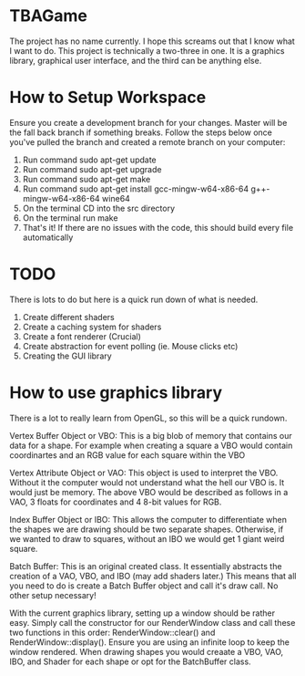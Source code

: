 # TBAGame
<p>The project has no name currently. I hope this screams out that I know what I want to do. This project is technically a two-three in one. It is a graphics library, graphical user interface, and the third can be anything else.</p>
<h1>How to Setup Workspace</h1>
<p>Ensure you create a development branch for your changes. Master will be the fall back branch if something breaks. Follow the steps below once you've pulled the branch and created a remote branch on your computer: </p>
<ol>
  <li>Run command sudo apt-get update</li>
  <li>Run command sudo apt-get upgrade</li>
  <li>Run command sudo apt-get make</li>
  <li>Run command sudo apt-get install gcc-mingw-w64-x86-64 g++-mingw-w64-x86-64 wine64 </li>
  <li>On the terminal CD into the src directory</li>
  <li>On the terminal run make</li>
  <li>That's it! If there are no issues with the code, this should build every file automatically</li>
</ol>
<h1>TODO</h1>
<p>There is lots to do but here is a quick run down of what is needed.</p>
<ol>
  <li>Create different shaders</li>
  <li>Create a caching system for shaders</li>
  <li>Create a font renderer (Crucial)</li>
  <li>Create abstraction for event polling (ie. Mouse clicks etc)</li>
  <li>Creating the GUI library</li>
</ol>
<h1>How to use graphics library</h1>
<p>There is a lot to really learn from OpenGL, so this will be a quick rundown.</p>
<p>Vertex Buffer Object or VBO: This is a big blob of memory that contains our data for a shape. For example when creating a square a VBO would contain <x,y,z> coordinartes and an RGB value for each square within the VBO</p>
<p>Vertex Attribute Object or VAO: This object is used to interpret the VBO. Without it the computer would not understand what the hell our VBO is. It would just be memory. The above VBO would be described as follows in a VAO, 3 floats for <x,y,z> coordinates and 4 8-bit values for RGB.</p>
<p>Index Buffer Object or IBO: This allows the computer to differentiate when the shapes we are drawing should be two separate shapes. Otherwise, if we wanted to draw to squares, without an IBO we would get 1 giant weird square.</p>
<p>Batch Buffer: This is an original created class. It essentially abstracts the creation of a VAO, VBO, and IBO (may add shaders later.) This means that all you need to do is create a Batch Buffer object and call it's draw call. No other setup necessary!</p>
<p>With the current graphics library, setting up a window should be rather easy. Simply call the constructor for our RenderWindow class and call these two functions in this order: RenderWindow::clear() and RenderWindow::display(). Ensure you are using an infinite loop to keep the window rendered. When drawing shapes you would creaate a VBO, VAO, IBO, and Shader for each shape or opt for the BatchBuffer class.</p>
